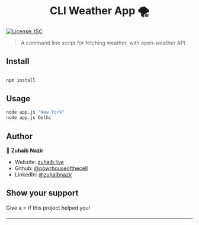 <h1 align="center">CLI Weather App 🌪</h1>
<p>
  <a href="#" target="_blank">
    <img alt="License: ISC" src="https://img.shields.io/badge/License-ISC-yellow.svg" />
  </a>
</p>

> A command line script for fetching weather, with open-weather API.

## Install

```sh

npm install
```

## Usage

```sh
node app.js "New York"
node app.js Delhi
```

## Author

👤 **Zuhaib Nazir**

-  Website: [zuhaib.live](https://zuhaib.live)
-  Github: [@powrhouseofthecell](https://github.com/powrhouseofthecell)
-  LinkedIn: [@zuhaibnazir](https://linkedin.com/in/zuhaibnazir)

## Show your support

Give a ⭐️ if this project helped you!

---
